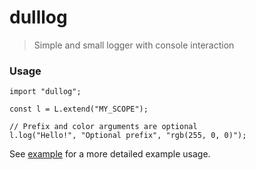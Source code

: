 # dulllog
> Simple and small logger with console interaction

### Usage

```
import "dullog";

const l = L.extend("MY_SCOPE");

// Prefix and color arguments are optional
l.log("Hello!", "Optional prefix", "rgb(255, 0, 0)");
```

See [example](example/) for a more detailed example usage.
